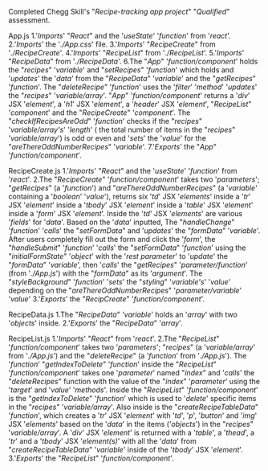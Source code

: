 Completed Chegg Skill's "_Recipe-tracking app project_" "_Qualified_" assessment.

App.js
1.'_Imports_' "_React_" and the '_useState_' '_function_' from '_react_'.
2.'_Imports_' the '_./App.css_' file.
3.'_Imports_' "_RecipeCreate_" from '_./RecipeCreate_'.
4.'_Imports_' "_RecipeList_" from '_./RecipeList_'.
5.'_Imports_' "_RecipeData_" from '_./RecipeData_'.
6.The "_App_" '_function/component_' holds the "_recipes_" '_variable_' and "_setRecipes_" 
'_function_' which holds and '_updates_' the '_data_' from the "_RecipeData_" '_variable_' 
and the "_getRecipes_" '_function_'. The "_deleteRecipe_" '_function_' uses the '_filter_' 
'_method_' '_updates_' the "_recipes_" '_variable/array_'. "_App_" '_function/component_' 
returns a '_div_' JSX '_element_', a '_h1_' JSX '_element_', a '_header_' JSX '_element_', 
 "_RecipeList_" '_component_' and the "_RecipeCreate_" '_component_'. The 
 "_checkIfRecipesAreOdd_" '_function_' checks if the "_recipes_" '_variable/array's_' '_length_'
  ( the total number of items in the "_recipes_" '_variable/array_') is odd or even 
  and '_sets_' the '_value_' for the "_areThereOddNumberRecipes_" '_variable_'.
7.'_Exports_' the "_App_" '_function/component_'.

RecipeCreate.js
 1.'_Imports_' "_React_" and the '_useState_' '_function_' from '_react_'.
 2.The "_RecipeCreate_" '_function/component_' takes two '_parameters_'; "_getRecipes_" 
(a '_function_') and "_areThereOddNumberRecipes_" (a '_variable_' containing a '_boolean_'
 '_value_'), returns six '_td_' JSX '_elements_' inside a '_tr_' JSX '_element_' inside a 
 '_tbody_' JSX '_element_' inside a '_table_' JSX '_element_' inside a '_form_' JSX '_element_'.
  Inside the '_td_' JSX '_elements_' are various '_fields_' for '_data_'. Based on the '_data_'
   inputted, The "_handleChange_" '_function_' '_calls_' the "_setFormData_" and '_updates_' the
    "_formData_" '_variable_'. After users completely fill out the form and click the '_form_',
     the "_handleSubmit_" '_function_' '_calls_' the "_setFormData_" '_function_' using the 
     "_initialFormState_" '_object_' with the '_rest parameter_' to '_update_' the "_formData_" 
     '_variable_', then '_calls_' the "_getRecipes_" '_parameter/function_' (from '_./App.js_') with 
   the "_formData_" as its '_argument_'. The "_styleBackground_" '_function_' '_sets_' the "_styling_" 
   '_variable's_' '_value_' depending on the "_areThereOddNumberRecipes_" '_parameter/variable_'
     '_value_'
 3.'_Exports_' the "_RecipCreate_" '_function/component_'.

RecipeData.js
1.The "_RecipeData_" '_variable_' holds an '_array_' with two '_objects_' inside.
2.'_Exports_' the "_RecipeData_" '_array_'.

RecipeList.js
 1.'_Imports_' "_React_" from '_react_'.
 2.The "_RecipeList_" '_function/component_' takes two '_parameters_'; "_recipes_" (a '_variable/array_' from '_./App.js_') and the "_deleteRecipe_" (a '_function_' from '_./App.js_'). The '_function_' "_getIndexToDelete_" '_function_' inside the "_RecipeList_" '_function/component_' takes one '_parameter_' named "_index_" and '_calls_' the "_deleteRecipes_" function with the value of the "_index_" '_parameter_' using the '_target_' and '_value_' '_methods_'. Inside the "_RecipeList_" '_function/component_' is the "_getIndexToDelete_" '_function_' which is used to '_delete_' specific items in 
  the "_recipes_" '_variable/array_'. Also inside is the "_createRecipeTableData_" '_function_', which creates a '_tr_' JSX '_element_' with '_td_', '_p_', '_button_' and '_img_' JSX '_elements_' based on the '_data_' in the items ('_objects_') in the "_recipes_" '_variable/array_'. A '_div_' JSX '_element_' is returned with a '_table_', a '_thead_', a '_tr_' and a '_tbody_' JSX '_element(s)_' with all the '_data_' from "_createRecipeTableData_" '_variable_' inside of the '_tbody_' JSX '_element_'.
 3.'_Exports_' the "_RecipeList_" '_function/component_'.